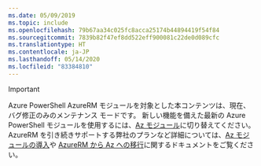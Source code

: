 ```yaml
---
ms.date: 05/09/2019
ms.topic: include
ms.openlocfilehash: 79b67aa34c025fc8acca25174b44894419f54f84
ms.sourcegitcommit: 7839b82f47ef8dd522eff900081c22de0d089cfc
ms.translationtype: HT
ms.contentlocale: ja-JP
ms.lasthandoff: 05/14/2020
ms.locfileid: "83384810"
---
```

> [!IMPORTANT]
>
> Azure PowerShell AzureRM モジュールを対象とした本コンテンツは、現在、バグ修正のみのメンテナンス モードです。
> 新しい機能を備えた最新の Azure PowerShell モジュールを使用するには、[Az モジュール](/powershell/azure)に切り替えてください。 AzureRM を引き続きサポートする弊社のプランなど詳細については、[Az モジュールの導入](/powershell/azure/new-azureps-module-az)や [AzureRM から Az への移行](/powershell/azure/migrate-from-azurerm-to-az)に関するドキュメントをご覧ください。

